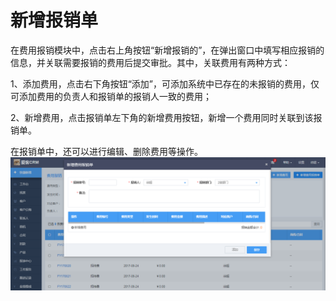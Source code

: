 # 新增报销单

在费用报销模块中，点击右上角按钮“新增报销的”，在弹出窗口中填写相应报销的信息，并关联需要报销的费用后提交审批。其中，关联费用有两种方式：

1、添加费用，点击右下角按钮“添加”，可添加系统中已存在的未报销的费用，仅可添加费用的负责人和报销单的报销人一致的费用；

2、新增费用，点击报销单左下角的新增费用按钮，新增一个费用同时关联到该报销单。

在报销单中，还可以进行编辑、删除费用等操作。![](/assets/新增报销单)

